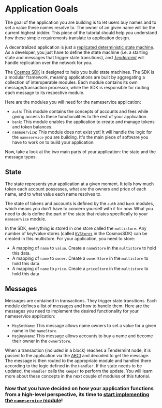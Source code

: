 # Application Goals

The goal of the application you are building is to let users buy names and to set a value these names resolve to. The owner of an given name will be the current highest bidder. This piece of the tutorial should help you understand how these simple requirements translate to application design.

A decentralized application is just a [replicated deterministic state machine](https://en.wikipedia.org/wiki/State_machine_replication). As a developer, you just have to define the state machine (i.e. a starting state and messages that trigger state transitions), and [*Tendermint*](https://tendermint.com/docs/introduction/introduction.html) will handle replication over the network for you.

The [Cosmos SDK](https://github.com/cosmos/cosmos-sdk/) is designed to help you build state machines. The SDK is a modular framework, meaning applications are built by aggregating a collection of interoperable modules. Each module contains its own message/transaction processor, while the SDK is responsible for routing each message to its respective module.

Here are the modules you will need for the nameservice application:
- `auth`: This module contains the concepts of accounts and fees while giving access to these functionalities to the rest of your application.
- `bank`: This module enables the application to create and manage tokens and token balances.
- `nameservice`: This module does not exist yet! It will handle the logic for the `nameservice` you are building. It's the main piece of software you have to work on to build your application.

Now, take a look at the two main parts of your application: the state and the message types.

## State

The state represents your application at a given moment. It tells how much token each account possesses, what are the owners and price of each name, and to what value each name resolves to.

The state of tokens and accounts is defined by the `auth` and `bank` modules, which means you don't have to concern yourself with it for now. What you need to do is define the part of the state that relates specifically to your `nameservice` module.

In the SDK, everything is stored in one store called the `multistore`. Any number of key/value stores (called [`KVStores`](https://godoc.org/github.com/cosmos/cosmos-sdk/types#KVStore) in the CosmosSDK) can be created in this multistore. For your application, you need to store:

- A mapping of `name` to `value`. Create a `nameStore` in the `multistore` to hold this data.
- A mapping of `name` to `owner`. Create a `ownerStore` in the `multistore` to hold this data.
- A mapping of `name` to `price`. Create a `priceStore` in the `multistore` to hold this data.

## Messages

Messages are contained in transactions. They trigger state transitions. Each module defines a list of messages and how to handle them. Here are the messages you need to implement the desired functionality for your nameservice application:

- `MsgSetName`: This message allows name owners to set a value for a given name in the `nameStore`.
- `MsgBuyName`: This message allows accounts to buy a name and become their owner in the `ownerStore`.

When a transaction (included in a block) reaches a Tendermint node, it is passed to the application via the [ABCI](https://github.com/tendermint/tendermint/tree/master/abci) and decoded to get the message. The message is then routed to the appropriate module and handled there according to the logic defined in the `Handler`. If the state needs to be updated, the `Handler` calls the `Keeper` to perform the update. You will learn more about these concepts in the next couple of modules of this tutorial.

### Now that you have decided on how your application functions from a high-level perspective, its time to [start implementing the `nameservice` module](./keeper.md)!
